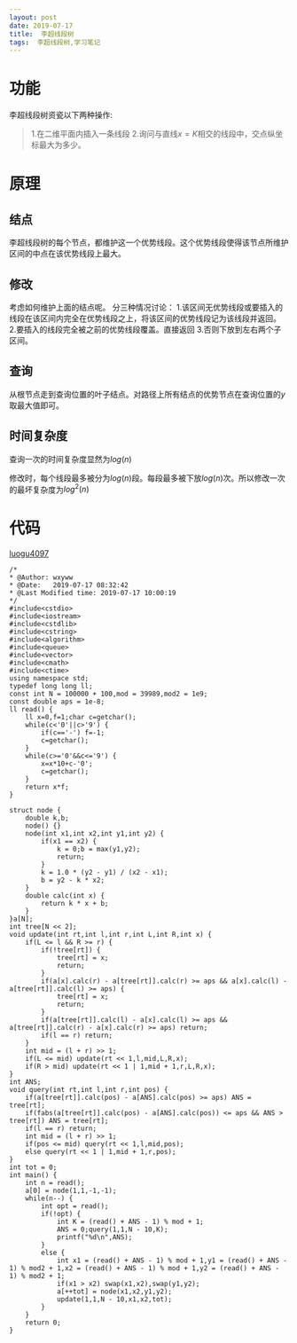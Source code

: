 ```yaml
---
layout: post
date: 2019-07-17
title:  李超线段树
tags:  李超线段树,学习笔记
---
```


# 功能

李超线段树资瓷以下两种操作:
>1.在二维平面内插入一条线段
>2.询问与直线$x=K$相交的线段中，交点纵坐标最大为多少。

# 原理
## 结点
李超线段树的每个节点，都维护这一个优势线段。这个优势线段使得该节点所维护区间的中点在该优势线段上最大。

## 修改

考虑如何维护上面的结点呢。
分三种情况讨论：
1.该区间无优势线段或要插入的线段在该区间内完全在优势线段之上，将该区间的优势线段记为该线段并返回。
2.要插入的线段完全被之前的优势线段覆盖。直接返回
3.否则下放到左右两个子区间。

## 查询

从根节点走到查询位置的叶子结点。对路径上所有结点的优势节点在查询位置的$y$取最大值即可。

## 时间复杂度

查询一次的时间复杂度显然为$log(n)$

修改时，每个线段最多被分为$log(n)$段。每段最多被下放$log(n)$次。所以修改一次的最坏复杂度为$log^2(n)$

# 代码
<a href="https://www.luogu.org/problemnew/show/P4097">luogu4097</a>
```
/*
* @Author: wxyww
* @Date:   2019-07-17 08:32:42
* @Last Modified time: 2019-07-17 10:00:19
*/
#include<cstdio>
#include<iostream>
#include<cstdlib>
#include<cstring>
#include<algorithm>
#include<queue>
#include<vector>
#include<cmath>
#include<ctime>
using namespace std;
typedef long long ll;
const int N = 100000 + 100,mod = 39989,mod2 = 1e9;
const double aps = 1e-8;
ll read() {
	ll x=0,f=1;char c=getchar();
	while(c<'0'||c>'9') {
		if(c=='-') f=-1;
		c=getchar();
	}
	while(c>='0'&&c<='9') {
		x=x*10+c-'0';
		c=getchar();
	}
	return x*f;
}

struct node {
	double k,b;
	node() {}
	node(int x1,int x2,int y1,int y2) {
		if(x1 == x2) {
			k = 0;b = max(y1,y2);
			return;
		}
		k = 1.0 * (y2 - y1) / (x2 - x1);
		b = y2 - k * x2;
	}
	double calc(int x) {
		return k * x + b;
	}
}a[N];
int tree[N << 2];
void update(int rt,int l,int r,int L,int R,int x) {
	if(L <= l && R >= r) {
		if(!tree[rt]) {
			tree[rt] = x;
			return;
		}
		if(a[x].calc(r) - a[tree[rt]].calc(r) >= aps && a[x].calc(l) - a[tree[rt]].calc(l) >= aps) {
			tree[rt] = x;
			return;
		}
		if(a[tree[rt]].calc(l) - a[x].calc(l) >= aps && a[tree[rt]].calc(r) - a[x].calc(r) >= aps) return;
		if(l == r) return;
	}
	int mid = (l + r) >> 1;
	if(L <= mid) update(rt << 1,l,mid,L,R,x);
	if(R > mid) update(rt << 1 | 1,mid + 1,r,L,R,x);
}
int ANS;
void query(int rt,int l,int r,int pos) {
	if(a[tree[rt]].calc(pos) - a[ANS].calc(pos) >= aps) ANS = tree[rt];
	if(fabs(a[tree[rt]].calc(pos) - a[ANS].calc(pos)) <= aps && ANS > tree[rt]) ANS = tree[rt];
	if(l == r) return;
	int mid = (l + r) >> 1;
	if(pos <= mid) query(rt << 1,l,mid,pos);
	else query(rt << 1 | 1,mid + 1,r,pos);
}
int tot = 0;
int main() {
	int n = read();
	a[0] = node(1,1,-1,-1);
	while(n--) {
		int opt = read();
		if(!opt) {
			int K = (read() + ANS - 1) % mod + 1;
			ANS = 0;query(1,1,N - 10,K);
			printf("%d\n",ANS);
		}
		else {
			int x1 = (read() + ANS - 1) % mod + 1,y1 = (read() + ANS - 1) % mod2 + 1,x2 = (read() + ANS - 1) % mod + 1,y2 = (read() + ANS - 1) % mod2 + 1;
			if(x1 > x2) swap(x1,x2),swap(y1,y2);
			a[++tot] = node(x1,x2,y1,y2);
			update(1,1,N - 10,x1,x2,tot);
		}
	}
	return 0;
}
```
